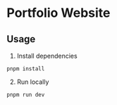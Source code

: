 # Portfolio Website

## Usage
1. Install dependencies
```
pnpm install
```
2. Run locally
```
pnpm run dev
```
